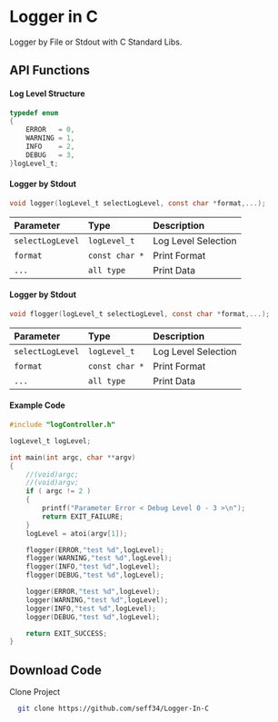 
# Logger in C

Logger by File or Stdout with C Standard Libs.




## API Functions

#### Log Level Structure
```c
typedef enum
{
    ERROR   = 0,
    WARNING = 1,
    INFO    = 2, 
    DEBUG   = 3, 
}logLevel_t; 
```

#### Logger by Stdout
```c
void logger(logLevel_t selectLogLevel, const char *format,...);
```

| Parameter | Type     | Description                |
| :-------- | :------- | :------------------------- |
| `selectLogLevel` | `logLevel_t` | Log Level Selection|
| `format` | `const char *` | Print Format|
| `...` |`all type`   | Print Data|

#### Logger by Stdout
```c
void flogger(logLevel_t selectLogLevel, const char *format,...);
```

| Parameter | Type     | Description                |
| :-------- | :------- | :------------------------- |
| `selectLogLevel` | `logLevel_t` | Log Level Selection|
| `format` | `const char *` | Print Format|
| `...` |`all type`   | Print Data|

#### Example Code
```c
#include "logController.h"

logLevel_t logLevel;

int main(int argc, char **argv)
{
    //(void)argc;
    //(void)argv; 
    if ( argc != 2 )
    {
        printf("Parameter Error < Debug Level 0 - 3 >\n");
        return EXIT_FAILURE;
    }
    logLevel = atoi(argv[1]);

    flogger(ERROR,"test %d",logLevel); 
    flogger(WARNING,"test %d",logLevel);   
    flogger(INFO,"test %d",logLevel);  
    flogger(DEBUG,"test %d",logLevel);   

    logger(ERROR,"test %d",logLevel);   
    logger(WARNING,"test %d",logLevel);   
    logger(INFO,"test %d",logLevel);   
    logger(DEBUG,"test %d",logLevel); 

    return EXIT_SUCCESS;
}
```


## Download Code

Clone Project

```bash
  git clone https://github.com/seff34/Logger-In-C
```


  
